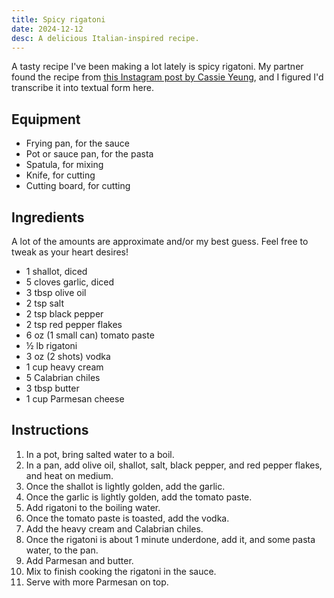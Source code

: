```yaml
---
title: Spicy rigatoni
date: 2024-12-12
desc: A delicious Italian-inspired recipe.
---
```


A tasty recipe I've been making a lot lately is spicy rigatoni. My partner found the recipe from [this Instagram post by Cassie Yeung][insta], and I figured I'd transcribe it into textual form here.

## Equipment

- Frying pan, for the sauce
- Pot or sauce pan, for the pasta
- Spatula, for mixing
- Knife, for cutting
- Cutting board, for cutting

## Ingredients

A lot of the amounts are approximate and/or my best guess. Feel free to tweak as your heart desires!

- 1 shallot, diced
- 5 cloves garlic, diced
- 3 tbsp olive oil
- 2 tsp salt
- 2 tsp black pepper
- 2 tsp red pepper flakes
- 6 oz (1 small can) tomato paste
- ½ lb rigatoni
- 3 oz (2 shots) vodka
- 1 cup heavy cream
- 5 Calabrian chiles
- 3 tbsp butter
- 1 cup Parmesan cheese

## Instructions

1. In a pot, bring salted water to a boil.
1. In a pan, add olive oil, shallot, salt, black pepper, and red pepper flakes, and heat on medium.
1. Once the shallot is lightly golden, add the garlic.
1. Once the garlic is lightly golden, add the tomato paste.
1. Add rigatoni to the boiling water.
1. Once the tomato paste is toasted, add the vodka.
1. Add the heavy cream and Calabrian chiles.
1. Once the rigatoni is about 1 minute underdone, add it, and some pasta water, to the pan.
1. Add Parmesan and butter.
1. Mix to finish cooking the rigatoni in the sauce.
1. Serve with more Parmesan on top.

[insta]: https://www.instagram.com/reel/DBXJq1gO6m0/
